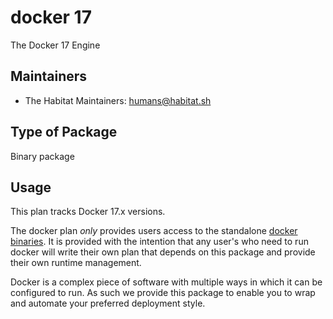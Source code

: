 # docker 17

The Docker 17 Engine

## Maintainers

* The Habitat Maintainers: <humans@habitat.sh>

## Type of Package

Binary package

## Usage

This plan tracks Docker 17.x versions.

The docker plan _only_ provides users access to the standalone [docker binaries](https://docs.docker.com/engine/installation/binaries/). It is provided with the intention that any user's who need to run docker will write their own plan that depends on this package and provide their own runtime management.

Docker is a complex piece of software with multiple ways in which it can be configured to run. As such we provide this package to enable you to wrap and automate your preferred deployment style.